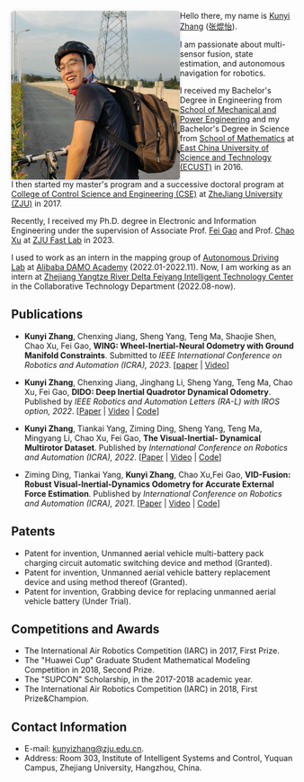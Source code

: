 <img 
    style="border-radius: 0.3125em; box-shadow: 0 2px 4px 0 rgba(34,36,38,.12),0 2px 10px 0 rgba(34,36,38,.08);" 
    width = "300" height = "300"
    src = "./kunyizhang.JPG"
    align = "left"/>
Hello there, my name is [Kunyi Zhang](https://github.com/zhangkunyi/zhangkunyi.github.io/blob/main/cv_KunyiZhang_20231016.pdf) ([张焜怡](https://github.com/zhangkunyi/zhangkunyi.github.io/blob/main/cv_cn_KunyiZhang_20231016.pdf)).

I am passionate about multi-sensor fusion, state estimation, and autonomous navigation for robotics.

I received my Bachelor's Degree in Engineering from [School of Mechanical and Power Engineering](https://mech.ecust.edu.cn/) and my Bachelor's Degree in Science from [School of Mathematics](https://math.ecust.edu.cn/) at [East China University of Science and Technology (ECUST)](https://www.ecust.edu.cn/main.htm) in 2016.

I then started my master's program and a successive doctoral program at [College of Control Science and Engineering (CSE)](http://www.cse.zju.edu.cn/) at [ZheJiang University (ZJU)](https://www.zju.edu.cn/english/) in 2017. 

Recently, I received my Ph.D. degree in Electronic and Information Engineering under the supervision of Associate Prof. [Fei Gao](https://ustfei.com/) and Prof. [Chao Xu](https://person.zju.edu.cn/xu) at [ZJU Fast Lab](http://zju-fast.com/) in 2023.

I used to work as an intern in the mapping group of [Autonomous Driving Lab](https://damo.alibaba.com/labs/intelligent-transportation/?lang=en) at
[Alibaba DAMO Academy](https://damo.alibaba.com/) (2022.01-2022.11).
Now, I am working as an intern at [Zhejiang Yangtze River Delta Feiyang Intelligent Technology Center](http://iie.zju.edu.cn/) in the Collaborative Technology Department (2022.08-now).

## Publications
* __Kunyi Zhang__, Chenxing Jiang, Sheng Yang, Teng Ma, Shaojie Shen, Chao Xu, Fei Gao, __WING: Wheel-Inertial-Neural Odometry with Ground Manifold Constraints__. 
Submitted to _IEEE International Conference on Robotics and Automation (ICRA), 2023_.
[[paper](https://github.com/zhangkunyi/zhangkunyi.github.io/blob/main/paper/ICRA2023_KyZhang.pdf) |
[Video](https://github.com/zhangkunyi/zhangkunyi.github.io/blob/main/paper/ICRA2023_KyZhang.mp4)]

* __Kunyi Zhang__, Chenxing Jiang, Jinghang Li, Sheng Yang, Teng Ma, Chao Xu, Fei Gao, __DIDO: Deep Inertial Quadrotor Dynamical Odometry__. Published by _IEEE Robotics and Automation Letters (RA-L) with IROS option, 2022_.
[[Paper](https://ieeexplore.ieee.org/document/9817624) |
[Video](https://www.bilibili.com/video/BV1dU4y1Z773?spm_id_from=333.999.0.0) |
[Code](https://github.com/zhangkunyi/DIDO/)]

* __Kunyi Zhang__, Tiankai Yang, Ziming Ding, Sheng Yang, Teng Ma, Mingyang Li, Chao Xu, Fei Gao, __The Visual-Inertial- Dynamical Multirotor Dataset__. Published by _International Conference on Robotics and Automation (ICRA), 2022_. 
[[Paper](https://ieeexplore.ieee.org/document/9811956) | 
[Video](https://www.bilibili.com/video/BV1s54y1a7x2?spm_id_from=333.999.0.0&vd_source=d7b481ad934521dd1e529c999b807535) | 
[Code](https://github.com/ZJU-FAST-Lab/VID-Dataset)]

* Ziming Ding, Tiankai Yang, __Kunyi Zhang__, Chao Xu,Fei Gao, __VID-Fusion: Robust Visual-Inertial-Dynamics Odometry for Accurate External Force Estimation__.
Published by _International Conference on Robotics and Automation (ICRA), 2021_. 
[[Paper](https://ieeexplore.ieee.org/document/9560898) |
[Video](https://www.bilibili.com/video/BV1aZ4y1V7NF?spm_id_from=333.999.0.0&vd_source=d7b481ad934521dd1e529c999b807535) |
[Code](https://github.com/ZJU-FAST-Lab/VID-Fusion)]

## Patents
* Patent for invention, Unmanned aerial vehicle multi-battery pack charging circuit automatic switching device and method (Granted).
* Patent for invention, Unmanned aerial vehicle battery replacement device and using method thereof (Granted).
* Patent for invention, Grabbing device for replacing unmanned aerial vehicle battery (Under Trial).


## Competitions and Awards
* The International Air Robotics Competition (IARC) in 2017, First Prize.
* The "Huawei Cup" Graduate Student Mathematical Modeling Competition in 2018, Second Prize.
* The "SUPCON" Scholarship, in the 2017-2018 academic year.
* The International Air Robotics Competition (IARC) in 2018, First Prize&Champion.

## Contact Information
* E-mail: [kunyizhang@zju.edu.cn](mailto:kunyizhang@zju.edu.cn).
* Address: Room 303, Institute of Intelligent Systems and Control, Yuquan Campus, Zhejiang University, Hangzhou, China.
